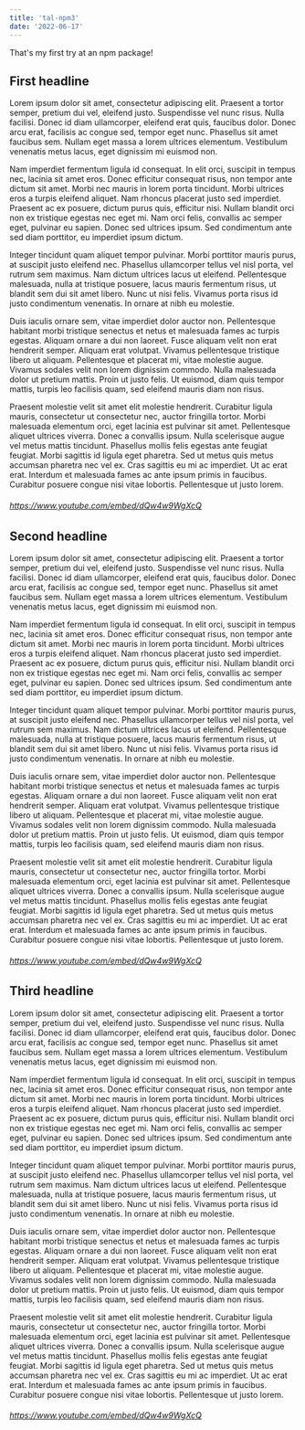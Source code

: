 ```yaml
---
title: 'tal-npm3'
date: '2022-06-17'
---
```


That's my first try at an npm package!


## First headline

Lorem ipsum dolor sit amet, consectetur adipiscing elit. Praesent a tortor semper, pretium dui vel, eleifend justo. Suspendisse vel nunc risus. Nulla facilisi. Donec id diam ullamcorper, eleifend erat quis, faucibus dolor. Donec arcu erat, facilisis ac congue sed, tempor eget nunc. Phasellus sit amet faucibus sem. Nullam eget massa a lorem ultrices elementum. Vestibulum venenatis metus lacus, eget dignissim mi euismod non.

 Nam imperdiet fermentum ligula id consequat. In elit orci, suscipit in tempus nec, lacinia sit amet eros. Donec efficitur consequat risus, non tempor ante dictum sit amet. Morbi nec mauris in lorem porta tincidunt. Morbi ultrices eros a turpis eleifend aliquet. Nam rhoncus placerat justo sed imperdiet. Praesent ac ex posuere, dictum purus quis, efficitur nisi. Nullam blandit orci non ex tristique egestas nec eget mi. Nam orci felis, convallis ac semper eget, pulvinar eu sapien. Donec sed ultrices ipsum. Sed condimentum ante sed diam porttitor, eu imperdiet ipsum dictum.

Integer tincidunt quam aliquet tempor pulvinar. Morbi porttitor mauris purus, at suscipit justo eleifend nec. Phasellus ullamcorper tellus vel nisl porta, vel rutrum sem maximus. Nam dictum ultrices lacus ut eleifend. Pellentesque malesuada, nulla at tristique posuere, lacus mauris fermentum risus, ut blandit sem dui sit amet libero. Nunc ut nisi felis. Vivamus porta risus id justo condimentum venenatis. In ornare at nibh eu molestie.

Duis iaculis ornare sem, vitae imperdiet dolor auctor non. Pellentesque habitant morbi tristique senectus et netus et malesuada fames ac turpis egestas. Aliquam ornare a dui non laoreet. Fusce aliquam velit non erat hendrerit semper. Aliquam erat volutpat. Vivamus pellentesque tristique libero ut aliquam. Pellentesque et placerat mi, vitae molestie augue. Vivamus sodales velit non lorem dignissim commodo. Nulla malesuada dolor ut pretium mattis. Proin ut justo felis. Ut euismod, diam quis tempor mattis, turpis leo facilisis quam, sed eleifend mauris diam non risus.

 Praesent molestie velit sit amet elit molestie hendrerit. Curabitur ligula mauris, consectetur ut consectetur nec, auctor fringilla tortor. Morbi malesuada elementum orci, eget lacinia est pulvinar sit amet. Pellentesque aliquet ultrices viverra. Donec a convallis ipsum. Nulla scelerisque augue vel metus mattis tincidunt. Phasellus mollis felis egestas ante feugiat feugiat. Morbi sagittis id ligula eget pharetra. Sed ut metus quis metus accumsan pharetra nec vel ex. Cras sagittis eu mi ac imperdiet. Ut ac erat erat. Interdum et malesuada fames ac ante ipsum primis in faucibus. Curabitur posuere congue nisi vitae lobortis. Pellentesque ut justo lorem.

###### https://www.youtube.com/embed/dQw4w9WgXcQ ######

## Second headline

Lorem ipsum dolor sit amet, consectetur adipiscing elit. Praesent a tortor semper, pretium dui vel, eleifend justo. Suspendisse vel nunc risus. Nulla facilisi. Donec id diam ullamcorper, eleifend erat quis, faucibus dolor. Donec arcu erat, facilisis ac congue sed, tempor eget nunc. Phasellus sit amet faucibus sem. Nullam eget massa a lorem ultrices elementum. Vestibulum venenatis metus lacus, eget dignissim mi euismod non.

 Nam imperdiet fermentum ligula id consequat. In elit orci, suscipit in tempus nec, lacinia sit amet eros. Donec efficitur consequat risus, non tempor ante dictum sit amet. Morbi nec mauris in lorem porta tincidunt. Morbi ultrices eros a turpis eleifend aliquet. Nam rhoncus placerat justo sed imperdiet. Praesent ac ex posuere, dictum purus quis, efficitur nisi. Nullam blandit orci non ex tristique egestas nec eget mi. Nam orci felis, convallis ac semper eget, pulvinar eu sapien. Donec sed ultrices ipsum. Sed condimentum ante sed diam porttitor, eu imperdiet ipsum dictum.

Integer tincidunt quam aliquet tempor pulvinar. Morbi porttitor mauris purus, at suscipit justo eleifend nec. Phasellus ullamcorper tellus vel nisl porta, vel rutrum sem maximus. Nam dictum ultrices lacus ut eleifend. Pellentesque malesuada, nulla at tristique posuere, lacus mauris fermentum risus, ut blandit sem dui sit amet libero. Nunc ut nisi felis. Vivamus porta risus id justo condimentum venenatis. In ornare at nibh eu molestie.

Duis iaculis ornare sem, vitae imperdiet dolor auctor non. Pellentesque habitant morbi tristique senectus et netus et malesuada fames ac turpis egestas. Aliquam ornare a dui non laoreet. Fusce aliquam velit non erat hendrerit semper. Aliquam erat volutpat. Vivamus pellentesque tristique libero ut aliquam. Pellentesque et placerat mi, vitae molestie augue. Vivamus sodales velit non lorem dignissim commodo. Nulla malesuada dolor ut pretium mattis. Proin ut justo felis. Ut euismod, diam quis tempor mattis, turpis leo facilisis quam, sed eleifend mauris diam non risus.

 Praesent molestie velit sit amet elit molestie hendrerit. Curabitur ligula mauris, consectetur ut consectetur nec, auctor fringilla tortor. Morbi malesuada elementum orci, eget lacinia est pulvinar sit amet. Pellentesque aliquet ultrices viverra. Donec a convallis ipsum. Nulla scelerisque augue vel metus mattis tincidunt. Phasellus mollis felis egestas ante feugiat feugiat. Morbi sagittis id ligula eget pharetra. Sed ut metus quis metus accumsan pharetra nec vel ex. Cras sagittis eu mi ac imperdiet. Ut ac erat erat. Interdum et malesuada fames ac ante ipsum primis in faucibus. Curabitur posuere congue nisi vitae lobortis. Pellentesque ut justo lorem.

###### https://www.youtube.com/embed/dQw4w9WgXcQ ######

 ## Third headline

Lorem ipsum dolor sit amet, consectetur adipiscing elit. Praesent a tortor semper, pretium dui vel, eleifend justo. Suspendisse vel nunc risus. Nulla facilisi. Donec id diam ullamcorper, eleifend erat quis, faucibus dolor. Donec arcu erat, facilisis ac congue sed, tempor eget nunc. Phasellus sit amet faucibus sem. Nullam eget massa a lorem ultrices elementum. Vestibulum venenatis metus lacus, eget dignissim mi euismod non.

 Nam imperdiet fermentum ligula id consequat. In elit orci, suscipit in tempus nec, lacinia sit amet eros. Donec efficitur consequat risus, non tempor ante dictum sit amet. Morbi nec mauris in lorem porta tincidunt. Morbi ultrices eros a turpis eleifend aliquet. Nam rhoncus placerat justo sed imperdiet. Praesent ac ex posuere, dictum purus quis, efficitur nisi. Nullam blandit orci non ex tristique egestas nec eget mi. Nam orci felis, convallis ac semper eget, pulvinar eu sapien. Donec sed ultrices ipsum. Sed condimentum ante sed diam porttitor, eu imperdiet ipsum dictum.

Integer tincidunt quam aliquet tempor pulvinar. Morbi porttitor mauris purus, at suscipit justo eleifend nec. Phasellus ullamcorper tellus vel nisl porta, vel rutrum sem maximus. Nam dictum ultrices lacus ut eleifend. Pellentesque malesuada, nulla at tristique posuere, lacus mauris fermentum risus, ut blandit sem dui sit amet libero. Nunc ut nisi felis. Vivamus porta risus id justo condimentum venenatis. In ornare at nibh eu molestie.

Duis iaculis ornare sem, vitae imperdiet dolor auctor non. Pellentesque habitant morbi tristique senectus et netus et malesuada fames ac turpis egestas. Aliquam ornare a dui non laoreet. Fusce aliquam velit non erat hendrerit semper. Aliquam erat volutpat. Vivamus pellentesque tristique libero ut aliquam. Pellentesque et placerat mi, vitae molestie augue. Vivamus sodales velit non lorem dignissim commodo. Nulla malesuada dolor ut pretium mattis. Proin ut justo felis. Ut euismod, diam quis tempor mattis, turpis leo facilisis quam, sed eleifend mauris diam non risus.

 Praesent molestie velit sit amet elit molestie hendrerit. Curabitur ligula mauris, consectetur ut consectetur nec, auctor fringilla tortor. Morbi malesuada elementum orci, eget lacinia est pulvinar sit amet. Pellentesque aliquet ultrices viverra. Donec a convallis ipsum. Nulla scelerisque augue vel metus mattis tincidunt. Phasellus mollis felis egestas ante feugiat feugiat. Morbi sagittis id ligula eget pharetra. Sed ut metus quis metus accumsan pharetra nec vel ex. Cras sagittis eu mi ac imperdiet. Ut ac erat erat. Interdum et malesuada fames ac ante ipsum primis in faucibus. Curabitur posuere congue nisi vitae lobortis. Pellentesque ut justo lorem.

###### https://www.youtube.com/embed/dQw4w9WgXcQ ######


